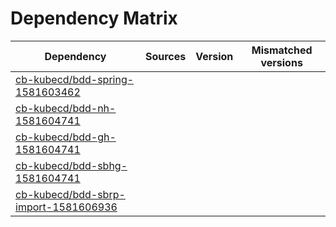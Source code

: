 # Dependency Matrix

Dependency | Sources | Version | Mismatched versions
---------- | ------- | ------- | -------------------
[cb-kubecd/bdd-spring-1581603462](https://github.com/cb-kubecd/bdd-spring-1581603462.git) |  | []() | 
[cb-kubecd/bdd-nh-1581604741](https://github.com/cb-kubecd/bdd-nh-1581604741.git) |  | []() | 
[cb-kubecd/bdd-gh-1581604741](https://github.com/cb-kubecd/bdd-gh-1581604741.git) |  | []() | 
[cb-kubecd/bdd-sbhg-1581604741](https://github.com/cb-kubecd/bdd-sbhg-1581604741.git) |  | []() | 
[cb-kubecd/bdd-sbrp-import-1581606936](https://github.com/cb-kubecd/bdd-sbrp-import-1581606936.git) |  | []() | 
